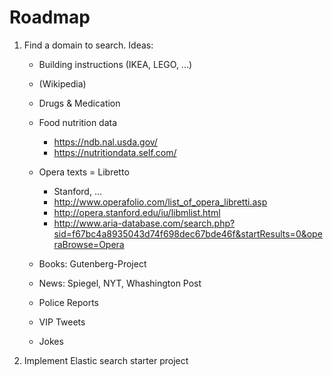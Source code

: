 # Roadmap

1. Find a domain to search. Ideas:
    - Building instructions (IKEA, LEGO, ...)
    - (Wikipedia)
    - Drugs & Medication
    - Food nutrition data
        - https://ndb.nal.usda.gov/
        - https://nutritiondata.self.com/
    - Opera texts = Libretto
        - Stanford, ...
        - http://www.operafolio.com/list_of_opera_libretti.asp
        - http://opera.stanford.edu/iu/libmlist.html
        - http://www.aria-database.com/search.php?sid=f67bc4a8935043d74f698dec67bde46f&startResults=0&operaBrowse=Opera

    - Books: Gutenberg-Project
    - News: Spiegel, NYT, Whashington Post
    - Police Reports
    - VIP Tweets
    - Jokes
2. Implement Elastic search starter project

